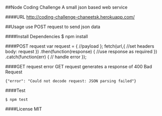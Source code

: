 ##Node Coding Challenge
A small json based web service

####URL
    http://coding-challenge-chaneetsk.herokuapp.com/

##Usage
use POST request to send json data

####Install Dependencies
    $ npm install

####POST request
    var request = { //payload };
    fetch(url,{
        //set headers
        body: request
    })
    .then(function(response) { //use response as required })
    .catch(function(err) { // handle error });

####GET request error
GET request generates a response of 400 Bad Request

    {"error": "Could not decode request: JSON parsing failed"}

####Test

    $ npm test

####License
MIT
